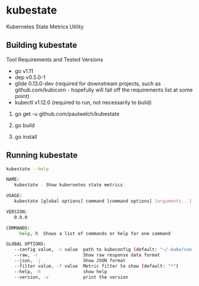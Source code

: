 # kubestate

Kubernetes State Metrics Utility

## Building kubestate

Tool Requirements and Tested Versions
* go v1.11
* dep v0.5.0-1
* glide 0.13.0-dev (required for downstream projects, such as github.com/kubicorn - hopefully will fall off the requirements list at some point)
* kubectl v1.12.0 (required to run, not necessarily to build)

1. go get -u github.com/paulwelch/kubestate

2. go build

3. go install

## Running kubestate

```bash
kubestate --help

NAME:
   kubestate - Show kubernetes state metrics

USAGE:
   kubestate [global options] command [command options] [arguments...]

VERSION:
   0.0.0

COMMANDS:
     help, h  Shows a list of commands or help for one command

GLOBAL OPTIONS:
   --config value, -c value  path to kubeconfig (default: "~/.kube/config")
   --raw, -r                 Show raw response data format
   --json, -j                Show JSON format
   --filter value, -f value  Metric filter to show (default: "*")
   --help, -h                show help
   --version, -v             print the version
   
```